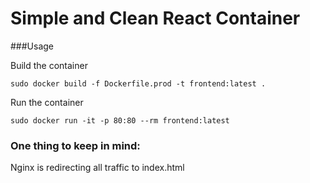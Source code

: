 # Simple and Clean React Container

###Usage

Build the container

```
sudo docker build -f Dockerfile.prod -t frontend:latest .
```

Run the container

```
sudo docker run -it -p 80:80 --rm frontend:latest
```

### One thing to keep in mind:

Nginx is redirecting all traffic to index.html
